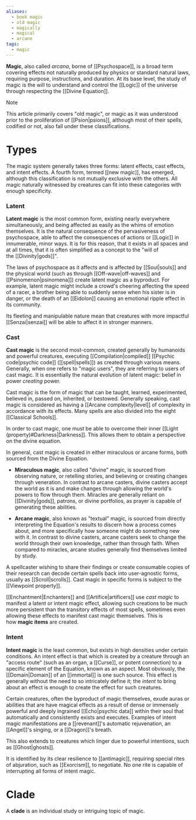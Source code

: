 ```yaml
---
aliases:
  - book magic
  - old magic
  - magically
  - magical
  - arcane
tags:
  - magic
---
```

**Magic**, also called *arcana*, borne of [[Psychospace]], is a broad term covering effects not naturally produced by physics or standard natural laws, requiring purpose, instructions, and duration. At its base level, the study of magic is the will to understand and control the [[Logic]] of the universe through respecting the [[Divine Equation]].

>[!note]
This article primarily covers "old magic", or magic as it was understood prior to the proliferation of [[Psion|psions]], although most of their spells, codified or not, also fall under these classifications.
# Types
The magic system generally takes three forms: latent effects, cast effects, and intent effects. A fourth form, termed [[new magic]], has emerged, although this classification is not mutually exclusive with the others. All magic naturally witnessed by creatures can fit into these categories with enough specificity. 

### Latent
**Latent magic** is the most common form, existing nearly everywhere simultaneously, and being affected as easily as the whims of emotion themselves. It is the natural consequence of the pervasiveness of psychospace, able to affect the consequences of actions or [[Logic]] in innumerable, minor ways. It is for this reason, that it exists in all spaces and at all times, that it is often simplified as a concept to the "will of the [[Divinity|gods]]". 

The laws of psychospace as it affects and is affected by [[Soul|souls]] and the physical world (such as through [[Off-wave|off-waves]] and [[Psinomenon|psinomena]]) create latent magic as a byproduct. For example, latent magic might include a crowd's cheering affecting the speed of a racer, a brother being able to suddenly sense when his sister is in danger, or the death of an [[Eidolon]] causing an emotional ripple effect in its community. 

Its fleeting and manipulable nature mean that creatures with more impactful [[Senzai|senzai]] will be able to affect it in stronger manners.

### Cast
**Cast magic** is the second most-common, created generally by humanoids and powerful creatures, executing [[Compilation|compiled]] [[Psychic code|psychic code]] ([[spell|spells]]) as created through various means. Generally, when one refers to "magic users", they are referring to users of cast magic.  It is essentially the natural evolution of latent magic: belief in power *creating* power.

Cast magic is the form of magic that can be taught, learned, experimented, believed in, passed on, inherited, or bestowed. Generally speaking, cast magic is considered as having a [[Arcane complexity|level]] of complexity in accordance with its effects. Many spells are also divided into the eight [[Classical Schools]].

In order to cast magic, one must be able to overcome their inner [[Light (property)#Darkness|Darkness]]. This allows them to obtain a perspective on the divine equation.

In general, cast magic is created in either miraculous or arcane forms, both sourced from the Divine Equation.

* **Miraculous magic**, also called "divine" magic, is sourced from observing nature, or retelling stories, and believing or creating changes through veneration. In contrast to arcane casters, divine casters accept the world as it is and make changes through allowing the world's powers to flow through them. Miracles are generally reliant on [[Divinity|gods]], patrons, or divine portfolios, as prayer is capable of generating these abilities.
- **Arcane magic**, also known as "textual" magic, is sourced from directly interpreting the Equation's results to discern how a process comes about, and more specifically how someone might do something new with it. In contrast to divine casters, arcane casters seek to change the world through their own knowledge, rather than through faith. When compared to miracles, arcane studies generally find themselves limited by study.

A spellcaster wishing to share their findings or create consumable copies of their research can decode certain spells back into user-agnostic forms, usually as [[Scroll|scrolls]]. Cast magic in specific forms is subject to the [[Viewpoint property]]. 

[[Enchantment|Enchanters]] and [[Artifice|artificers]] use *cast magic* to manifest a latent or intent magic effect, allowing such creations to be much more persistent than the transitory effects of most spells, sometimes even allowing these effects to manifest cast magic themselves. This is how **magic items** are created. 

### Intent
**Intent magic** is the least common, but exists in high densities under certain conditions. An intent effect is that which is created by a creature through an "access route" (such as an organ, a [[Curse]], or potent connection) to a specific element of the Equation, known as an aspect. Most obviously, the [[Domain|Domain]] of an [[immortal]] is one such source. This effect is generally without the need to so intricately define it; the *intent* to bring about an effect is enough to create the effect for such creatures.

Certain creatures, often the byproduct of magic themselves, exude auras or abilities that are have magical effects as a result of dense or immensely powerful and deeply ingrained [[Echo|psychic data]] within their soul that automatically and consistently exists and executes.  Examples of intent magic manifestations are a [[revenant]]'s automatic rejuvenation, an [[Angel]]'s singing, or a [[Dragon]]'s breath.

This also extends to creatures which linger due to powerful intentions, such as [[Ghost|ghosts]].

It is identified by its clear resilience to [[antimagic]], requiring special rites of abjuration, such as [[Exorcism]], to negotiate. No one rite is capable of interrupting all forms of intent magic.

# Clade
A **clade** is an individual study or intriguing topic of magic.